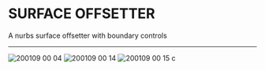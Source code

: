 # SURFACE OFFSETTER

A nurbs surface offsetter with boundary controls

---
![200109 00 04](https://user-images.githubusercontent.com/6398561/217711302-7a46bb1a-fc06-466e-a8d1-c2912050d558.JPG)
![200109 00 14](https://user-images.githubusercontent.com/6398561/217711319-6804244b-1f5b-4dd8-abaa-06005691e596.JPG)
![200109 00 15 c](https://user-images.githubusercontent.com/6398561/217711326-a228b3f9-963e-4dc2-87a8-c3089c1ad642.JPG)
